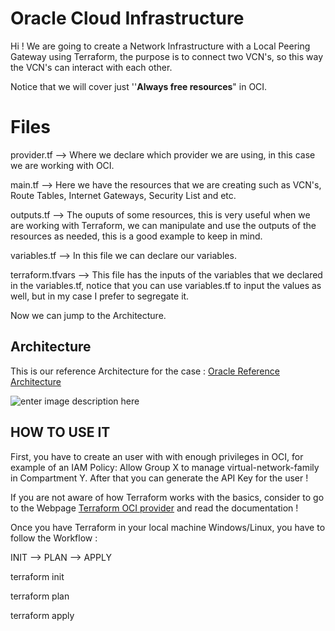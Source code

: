 # Oracle Cloud Infrastructure

Hi ! We are going to create a Network Infrastructure with a Local Peering Gateway using Terraform, the purpose is to connect two VCN's, so this way the VCN's can interact with each other.

Notice that we will cover just ''**Always free resources**" in OCI.


# Files

provider.tf --> Where we declare which provider we are using, in this case we are working with OCI.

main.tf --> Here we have the resources that we are creating such as VCN's, Route Tables, Internet Gateways, Security List and etc.

outputs.tf --> The ouputs of some resources, this is very useful when we are working with Terraform, we can manipulate and use the outputs of the resources as needed, this is a good example to keep in mind.

variables.tf --> In this file we can declare our variables.

terraform.tfvars --> This file has the inputs of the variables that we declared in the variables.tf, notice that you can use variables.tf to input the values as well, but in my case I prefer to segregate it.

Now we can jump to the Architecture.


## Architecture

This is our reference Architecture for the case : [Oracle Reference Architecture](https://docs.oracle.com/en-us/iaas/Content/Network/Tasks/localVCNpeering.htm)

![enter image description here](https://docs.oracle.com/en-us/iaas/Content/Resources/Images/network_local_peering_basic.png)


## HOW TO USE IT

First, you have to create an user with with enough privileges in OCI, for example of an IAM Policy: Allow Group X to manage virtual-network-family in Compartment Y. After that you can generate the API Key for the user !

If you are not aware of how Terraform works with the basics, consider to go to the Webpage [Terraform OCI provider](https://registry.terraform.io/providers/oracle/oci/latest/docs) and read the documentation !

Once you have Terraform in your local machine Windows/Linux, you have to follow the Workflow :

INIT --> PLAN --> APPLY

terraform init

terraform plan

terraform apply
